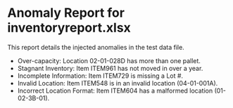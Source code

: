 # Anomaly Report for inventoryreport.xlsx

This report details the injected anomalies in the test data file.

- Over-capacity: Location 02-01-028D has more than one pallet.
- Stagnant Inventory: Item ITEM961 has not moved in over a year.
- Incomplete Information: Item ITEM729 is missing a Lot #.
- Invalid Location: Item ITEM548 is in an invalid location (04-01-001A).
- Incorrect Location Format: Item ITEM604 has a malformed location (01-02-3B-01).